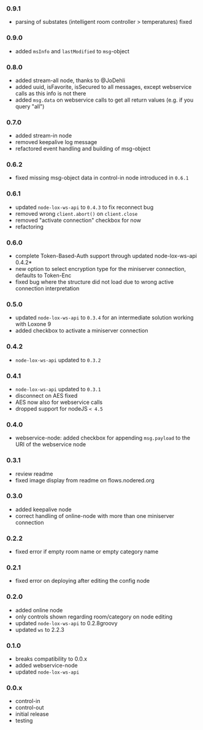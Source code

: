 ### 0.9.1
* parsing of substates (intelligent room controller > temperatures) fixed

### 0.9.0
* added `msInfo` and `lastModified` to `msg`-object

### 0.8.0
* added stream-all node, thanks to @JoDehli
* added uuid, isFavorite, isSecured to all messages, except webservice calls as this info is not there
* added `msg.data` on webservice calls to get all return values (e.g. if you query "all")

### 0.7.0
* added stream-in node
* removed keepalive log message
* refactored event handling and building of msg-object

### 0.6.2
* fixed missing msg-object data in control-in node introduced in `0.6.1`

### 0.6.1
* updated `node-lox-ws-api` to `0.4.3` to fix reconnect bug 
* removed wrong `client.abort()` on `client.close`
* removed "activate connection" checkbox for now
* refactoring

### 0.6.0
* complete Token-Based-Auth support through updated node-lox-ws-api 0.4.2*
* new option to select encryption type for the miniserver connection, defaults to Token-Enc
* fixed bug where the structure did not load due to wrong active connection interpretation

### 0.5.0
* updated `node-lox-ws-api` to `0.3.4` for an intermediate solution working with Loxone 9
* added checkbox to activate a miniserver connection

### 0.4.2
* `node-lox-ws-api` updated to `0.3.2`

### 0.4.1
* `node-lox-ws-api` updated to `0.3.1`
* disconnect on AES fixed
* AES now also for webservice calls
* dropped support for nodeJS `< 4.5`

### 0.4.0
* webservice-node: added checkbox for appending `msg.payload` to the URI of the webservice node

### 0.3.1
* review readme
* fixed image display from readme on flows.nodered.org

### 0.3.0
* added keepalive node
* correct handling of online-node with more than one miniserver connection

### 0.2.2 
* fixed error if empty room name or empty category name

### 0.2.1
* fixed error on deploying after editing the config node

### 0.2.0
* added online node
* only controls shown regarding room/category on node editing 
* updated `node-lox-ws-api` to 0.2.8groovy
* updated `ws` to 2.2.3

### 0.1.0
* breaks compatibility to 0.0.x
* added webservice-node
* updated `node-lox-ws-api`

### 0.0.x
* control-in
* control-out
* initial release
* testing